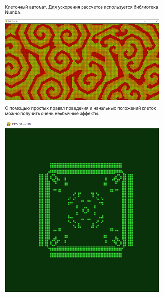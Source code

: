 Клеточный автомат. Для ускорения рассчетов используется библиотека Numba.

![Скриншот](https://github.com/KIvanX/Cellular_automaton/raw/master/screenshot.png)

С помощью простых правил поведения и начальных положений клеток можно
получить очень необычные эффекты.

![Скриншот](https://github.com/KIvanX/Cellular_automaton/raw/master/screenshot1.png)
